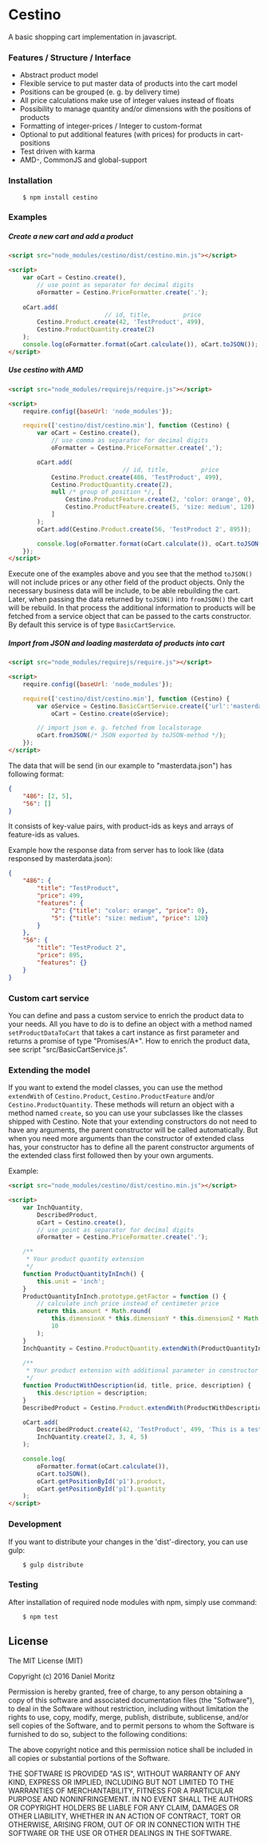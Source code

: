 # Cestino

A basic shopping cart implementation in javascript.

### Features / Structure / Interface
* Abstract product model
* Flexible service to put master data of products into the cart model
* Positions can be grouped (e. g. by delivery time)
* All price calculations make use of integer values instead of floats
* Possibility to manage quantity and/or dimensions with the positions of products
* Formatting of integer-prices / Integer to custom-format
* Optional to put additional features (with prices) for products in cart-positions
* Test driven with karma
* AMD-, CommonJS and global-support 

### Installation

```shell
    $ npm install cestino
```

### Examples

##### Create a new cart and add a product

```html
<script src="node_modules/cestino/dist/cestino.min.js"></script>

<script>
    var oCart = Cestino.create(),
        // use point as separator for decimal digits
        oFormatter = Cestino.PriceFormatter.create('.');
        
    oCart.add(
                           // id, title,         price
        Cestino.Product.create(42, 'TestProduct', 499),
        Cestino.ProductQuantity.create(2)
    );
    console.log(oFormatter.format(oCart.calculate()), oCart.toJSON());
</script>
```

##### Use cestino with AMD

```html
<script src="node_modules/requirejs/require.js"></script>

<script>
    require.config({baseUrl: 'node_modules'});

    require(['cestino/dist/cestino.min'], function (Cestino) {
        var oCart = Cestino.create(),
            // use comma as separator for decimal digits
            oFormatter = Cestino.PriceFormatter.create(',');

        oCart.add(
                                // id, title,         price
            Cestino.Product.create(486, 'TestProduct', 499),
            Cestino.ProductQuantity.create(2),
            null /* group of position */, [
                Cestino.ProductFeature.create(2, 'color: orange', 0),
                Cestino.ProductFeature.create(5, 'size: medium', 120)
            ]
        );
        oCart.add(Cestino.Product.create(56, 'TestProduct 2', 895));

        console.log(oFormatter.format(oCart.calculate()), oCart.toJSON());
    });
</script>
```

Execute one of the examples above and you see that the method ```toJSON()```
will not include prices or any other field of the product objects.
Only the necessary business data will be include, to be able rebuilding
the cart.
Later, when passing the data returned by ```toJSON()``` into ```fromJSON()```
the cart will be rebuild. In that process the additional information to
products will be fetched from a service object that can be passed to the
carts constructor. By default this service is of type ```BasicCartService```.

##### Import from JSON and loading masterdata of products into cart

```html
<script src="node_modules/requirejs/require.js"></script>

<script>
    require.config({baseUrl: 'node_modules'});

    require(['cestino/dist/cestino.min'], function (Cestino) {
        var oService = Cestino.BasicCartService.create({'url':'masterdata.json'}),
            oCart = Cestino.create(oService);

        // import json e. g. fetched from localstorage
        oCart.fromJSON(/* JSON exported by toJSON-method */);
    });
</script>
```

The data that will be send (in our example to "masterdata.json")
has following format:
```json
{
    "486": [2, 5],
    "56": [] 
}
```
It consists of key-value pairs, with product-ids as keys and arrays of
feature-ids as values.

Example how the response data from server has to look like
(data responsed by masterdata.json):
```json
{
    "486": {
        "title": "TestProduct",
        "price": 499,
        "features": {
            "2": {"title": "color: orange", "price": 0},
            "5": {"title": "size: medium", "price": 120} 
        }
    },
    "56": {
        "title": "TestProduct 2",
        "price": 895,
        "features": {}
    }
}
```

### Custom cart service

You can define and pass a custom service to enrich the product data to your
needs. All you have to do is to define an object with a method named
```setProductDataToCart``` that takes a cart instance as first parameter and
returns a promise of type "Promises/A+".
How to enrich the product data, see script "src/BasicCartService.js".

### Extending the model

If you want to extend the model classes, you can use the method ```extendWith```
of ```Cestino.Product```, ```Cestino.ProductFeature``` and/or
```Cestino.ProductQuantity```.
These methods will return an object with a method named ```create```, so you can
use your subclasses like the classes shipped with Cestino.
Note that your extending constructors do not need to have any arguments, the
parent constructor will be called automatically. But when you need more arguments
than the constructor of extended class has, your constructor has to define all
the parent constructor arguments of the extended class first followed then by your
own arguments.

Example:
```html
<script src="node_modules/cestino/dist/cestino.min.js"></script>

<script>
    var InchQuantity,
        DescribedProduct,
        oCart = Cestino.create(),
        // use point as separator for decimal digits
        oFormatter = Cestino.PriceFormatter.create('.');

    /**
     * Your product quantity extension
     */
    function ProductQuantityInInch() {
        this.unit = 'inch';
    }
    ProductQuantityInInch.prototype.getFactor = function () {
        // calculate inch price instead of centimeter price
        return this.amount * Math.round(
            this.dimensionX * this.dimensionY * this.dimensionZ * Math.pow(2.54, 3),
            10
        );
    }
    InchQuantity = Cestino.ProductQuantity.extendWith(ProductQuantityInInch);
        
    /**
     * Your product extension with additional parameter in constructor
     */
    function ProductWithDescription(id, title, price, description) {
        this.description = description;
    }
    DescribedProduct = Cestino.Product.extendWith(ProductWithDescription);

    oCart.add(
        DescribedProduct.create(42, 'TestProduct', 499, 'This is a test product.'),
        InchQuantity.create(2, 3, 4, 5)
    );

    console.log(
        oFormatter.format(oCart.calculate()),
        oCart.toJSON(),
        oCart.getPositionById('p1').product,
        oCart.getPositionById('p1').quantity
    );
</script>
```

### Development

If you want to distribute your changes in the 'dist'-directory, you can use gulp:

```shell
    $ gulp distribute
```

### Testing

After installation of required node modules with npm, simply use command:
```shell
    $ npm test
```

## License

The MIT License (MIT)

Copyright (c) 2016 Daniel Moritz

Permission is hereby granted, free of charge, to any person obtaining a copy of
this software and associated documentation files (the "Software"), to deal in
the Software without restriction, including without limitation the rights to
use, copy, modify, merge, publish, distribute, sublicense, and/or sell copies of
the Software, and to permit persons to whom the Software is furnished to do so,
subject to the following conditions:

The above copyright notice and this permission notice shall be included in all
copies or substantial portions of the Software.

THE SOFTWARE IS PROVIDED "AS IS", WITHOUT WARRANTY OF ANY KIND, EXPRESS OR
IMPLIED, INCLUDING BUT NOT LIMITED TO THE WARRANTIES OF MERCHANTABILITY, FITNESS
FOR A PARTICULAR PURPOSE AND NONINFRINGEMENT. IN NO EVENT SHALL THE AUTHORS OR
COPYRIGHT HOLDERS BE LIABLE FOR ANY CLAIM, DAMAGES OR OTHER LIABILITY, WHETHER
IN AN ACTION OF CONTRACT, TORT OR OTHERWISE, ARISING FROM, OUT OF OR IN
CONNECTION WITH THE SOFTWARE OR THE USE OR OTHER DEALINGS IN THE SOFTWARE.